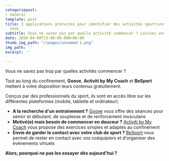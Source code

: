 ```yaml
---
categoriepost:
- Général
template: post
title: 3 applications gratuites pour identifier des activités sportives adaptées à
  tous
subtitle: Vous ne savez pas par quelle activité commencer ? Laissez vous guider
date: 2020-04-08T23:00:00.000+00:00
thumb_img_path: "/images/unnamed-1.png"
img_path: ''
excerpt: ''

---
```

Vous ne savez pas trop par quelles activités commencer ?

Tout au long du confinement, **Goove**, **Activiti by My Coach** et **BeSport** mettent à votre disposition leurs contenus gratuitement.

Conçus par des professionnels du sport, ils sont en accès libre sur les différentes plateformes (mobile, tablette et ordinateur).

* **A la recherche d'un entrainement ?** [Goove](https://www.goove.app/free-access/themes) vous offre des séances pour senior et débutant, de souplesse et de renforcement musculaire
* **Motivé(e) mais besoin de commencer en douceur ?** [Activiti by My Coach](https://play.google.com/store/apps/details?id=com.mycoachsport.activiti&hl=en_US) vous propose des exercices simples et adaptés au confinement 
* **Envie de garder le contact avec votre club de sport ?** [BeSport](https://play.google.com/store/apps/details?id=com.besport.www.mobile&hl=en_GB) vous permet de rester en contact avec vos coéquipiers et d'organiser des événements virtuels

**Alors, pourquoi ne pas les essayer dés aujourd'hui ?**